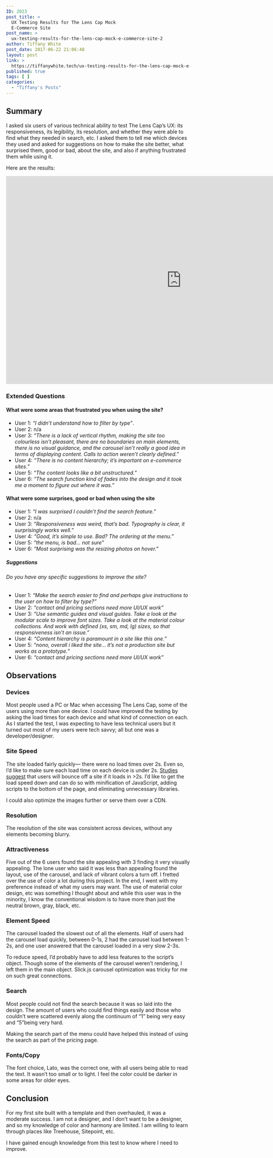 ```yaml
---
ID: 2023
post_title: >
  UX Testing Results for The Lens Cap Mock
  E-Commerce Site
post_name: >
  ux-testing-results-for-the-lens-cap-mock-e-commerce-site-2
author: Tiffany White
post_date: 2017-06-22 21:06:48
layout: post
link: >
  https://tiffanywhite.tech/ux-testing-results-for-the-lens-cap-mock-e-commerce-site-2/
published: true
tags: [ ]
categories:
  - "Tiffany's Posts"
---
```

<h2 id="&quot;summary&quot;">Summary</h2>
I asked six users of various technical ability to test The Lens Cap’s UX: its responsiveness, its legibility, its resolution, and whether they were able to find what they needed in search, etc. I asked them to tell me which devices they used and asked for suggestions on how to make the site better, what surprised them, good or bad, about the site, and also if anything frustrated them while using it.

Here are the results:

<iframe src="https://docs.google.com/presentation/d/1SRtpSm1GsnTg1R1kzhkNbSW82e_2aBXNv75YmtUf0fg/embed?start=false&amp;loop=false&amp;delayms=3000" width="960" height="569" frameborder="0"></iframe>
<h3 id="&quot;extended-questions&quot;">Extended Questions</h3>
<h4 id="&quot;what-were-some-areas-that-frustrated-you-when-using-the-site&quot;">What were some areas that frustrated you when using the site?</h4>
<ul>
 	<li>User 1: <em>“I didn’t understand how to filter by type”</em>.</li>
 	<li>User 2: n/a</li>
 	<li>User 3: <em>“There is a lack of vertical rhythm, making the site too colourless isn’t pleasant, there are no boundaries on main elements, there is no visual guidance, and the carousel isn’t really a good idea in terms of displaying content. Calls to action weren’t clearly defined.”</em></li>
 	<li>User 4: <em>“There is no content hierarchy; it’s important on e-commerce sites.”</em></li>
 	<li>User 5: <em>“The content looks like a bit unstructured.”</em></li>
 	<li>User 6: <em>“The search function kind of fades into the design and it took me a moment to figure out where it was.”</em></li>
</ul>
<h4 id="&quot;what-were-some-surprises-good-or-bad-when-using-the-site&quot;">What were some surprises, good or bad when using the site</h4>
<ul>
 	<li>User 1: <em>“I was surprised I couldn’t find the search feature.”</em></li>
 	<li>User 2: n/a</li>
 	<li>User 3: <em>“Responsiveness was weird, that’s bad. Typography is clear, it surprisingly works well.”</em></li>
 	<li>User 4: <em>“Good, it’s simple to use. Bad? The ordering at the menu.”</em></li>
 	<li>User 5: <em>“the menu, is bad… not sure”</em></li>
 	<li>User 6: <em>“Most surprising was the resizing photos on hover.”</em></li>
</ul>
<h5 id="&quot;suggestions&quot;">Suggestions</h5>
<h6 id="&quot;do-you-have-any-specific-suggestions-to-improve-the-site&quot;">Do you have any specific suggestions to improve the site?</h6>
<ul>
 	<li>User 1: <em>“Make the search easier to find and perhaps give instructions to the user on how to filter by type?”</em></li>
 	<li>User 2: <em>“contact and pricing sections need more UI/UX work”</em></li>
 	<li>User 3: <em>“Use semantic guides and visual guides. Take a look at the modular scale to improve font sizes. Take a look at the material colour collections. And work with defined (xs, sm, md, lg) sizes, so that responsiveness isn’t an issue.”</em></li>
 	<li>User 4: <em>“Content hierarchy is paramount in a site like this one.”</em></li>
 	<li>User 5: <em>“nono, overall i liked the site… it’s not a production site but works as a prototype.”</em></li>
 	<li>User 6: <em>“contact and pricing sections need more UI/UX work”</em></li>
</ul>
<h2 id="&quot;observations&quot;">Observations</h2>
<h3 id="&quot;devices&quot;">Devices</h3>
Most people used a PC or Mac when accessing The Lens Cap, some of the users using more than one device. I could have improved the testing by asking the load times for each device and what kind of connection on each. As I started the test, I was expecting to have less technical users but it turned out most of my users were tech savvy; all but one was a developer/designer.
<h3 id="&quot;site-speed&quot;">Site Speed</h3>
The site loaded fairly quickly— there were no load times over 2s. Even so, I’d like to make sure each load time on each device is under 2s. <a href="&quot;https://blog.kissmetrics.com/speed-is-a-killer/&quot;">Studies suggest</a> that users will bounce off a site if it loads in &gt;2s. I’d like to get the load speed down and can do so with minification of JavaScript, adding scripts to the bottom of the page, and eliminating unnecessary libraries.

I could also optimize the images further or serve them over a CDN.
<h3 id="&quot;resolution&quot;">Resolution</h3>
The resolution of the site was consistent across devices, without any elements becoming blurry.
<h3 id="&quot;attractiveness&quot;">Attractiveness</h3>
Five out of the 6 users found the site appealing with 3 finding it very visually appealing. The lone user who said it was less than appealing found the layout, use of the carousel, and lack of vibrant colors a turn off. I fretted over the use of color a lot during this project. In the end, I went with my preference instead of what my users may want. The use of material color design, etc was something I thought about and while this user was in the minority, I know the conventional wisdom is to have more than just the neutral brown, gray, black, etc.
<h3 id="&quot;element-speed&quot;">Element Speed</h3>
The carousel loaded the slowest out of all the elements. Half of users had the carousel load quickly, between 0-1s, 2 had the carousel load between 1-2s, and one user answered that the carousel loaded in a very slow 2-3s.

To reduce speed, I’d probably have to add less features to the script’s object. Though some of the elements of the carousel weren’t rendering, I left them in the main object. Slick.js carousel optimization was tricky for me on such great connections.
<h3 id="&quot;search&quot;">Search</h3>
Most people could not find the search because it was so laid into the design. The amount of users who could find things easily and those who couldn’t were scattered evenly along the continuum of “1” being very easy and “5”being very hard.

Making the search part of the menu could have helped this instead of using the search as part of the pricing page.
<h3 id="&quot;fontscopy&quot;">Fonts/Copy</h3>
The font choice, Lato, was the correct one, with all users being able to read the text. It wasn’t too small or to light. I feel the color could be darker in some areas for older eyes.
<h2 id="&quot;conclusion&quot;">Conclusion</h2>
For my first site built with a template and then overhauled, it was a moderate success. I am not a designer, and I don’t want to be a designer, and so my knowledge of color and harmony are limited. I am willing to learn through places like Treehouse, Sitepoint, etc.

I have gained enough knowledge from this test to know where I need to improve.